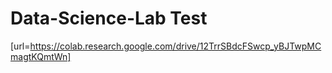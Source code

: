 # Data-Science-Lab Test

[url=https://colab.research.google.com/drive/12TrrSBdcFSwcp_yBJTwpMCmagtKQmtWn]
